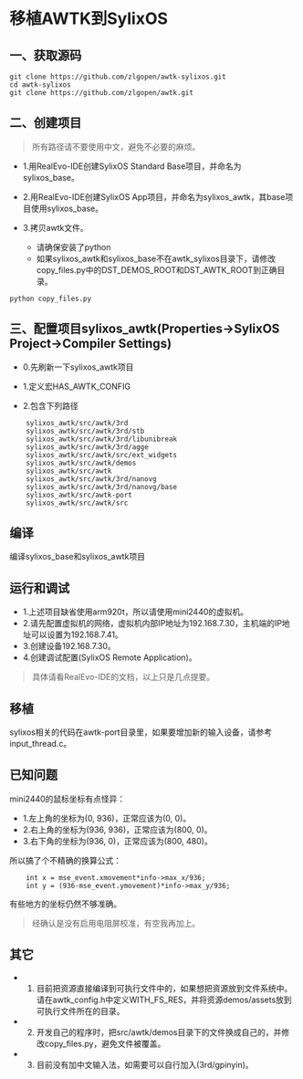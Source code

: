 # 移植AWTK到SylixOS


## 一、获取源码

```
git clone https://github.com/zlgopen/awtk-sylixos.git
cd awtk-sylixos
git clone https://github.com/zlgopen/awtk.git

```

## 二、创建项目

> 所有路径请不要使用中文，避免不必要的麻烦。

* 1.用RealEvo-IDE创建SylixOS Standard Base项目，并命名为sylixos\_base。

* 2.用RealEvo-IDE创建SylixOS App项目，并命名为sylixos\_awtk，其base项目使用sylixos\_base。

* 3.拷贝awtk文件。
   * 请确保安装了python
   * 如果sylixos_awtk和sylixos_base不在awtk_sylixos目录下，请修改copy_files.py中的DST\_DEMOS\_ROOT和DST\_AWTK\_ROOT到正确目录。

```
python copy_files.py
```

## 三、配置项目sylixos_awtk(Properties->SylixOS Project->Compiler Settings)

* 0.先刷新一下sylixos_awtk项目

* 1.定义宏HAS\_AWTK\_CONFIG

* 2.包含下列路径
```
	sylixos_awtk/src/awtk/3rd
	sylixos_awtk/src/awtk/3rd/stb
	sylixos_awtk/src/awtk/3rd/libunibreak
	sylixos_awtk/src/awtk/3rd/agge
	sylixos_awtk/src/awtk/src/ext_widgets
	sylixos_awtk/src/awtk/demos
	sylixos_awtk/src/awtk
	sylixos_awtk/src/awtk/3rd/nanovg
	sylixos_awtk/src/awtk/3rd/nanovg/base
	sylixos_awtk/src/awtk-port
	sylixos_awtk/src/awtk/src
```

## 编译

编译sylixos_base和sylixos_awtk项目

## 运行和调试

* 1.上述项目缺省使用arm920t，所以请使用mini2440的虚拟机。
* 2.请先配置虚拟机的网络，虚拟机内部IP地址为192.168.7.30，主机端的IP地址可以设置为192.168.7.41。
* 3.创建设备192.168.7.30。
* 4.创建调试配置(SylixOS Remote Application)。

> 具体请看RealEvo-IDE的文档，以上只是几点提要。

## 移植

sylixos相关的代码在awtk-port目录里，如果要增加新的输入设备，请参考input\_thread.c。

## 已知问题

mini2440的鼠标坐标有点怪异：

* 1.左上角的坐标为(0, 936)，正常应该为(0, 0)。
* 2.右上角的坐标为(936, 936)，正常应该为(800, 0)。
* 3.右下角的坐标为(936, 0)，正常应该为(800, 480)。

所以搞了个不精确的换算公式：
```
    int x = mse_event.xmovement*info->max_x/936;
    int y = (936-mse_event.ymovement)*info->max_y/936;
```

有些地方的坐标仍然不够准确。

> 经确认是没有启用电阻屏校准，有空我再加上。

## 其它

* 1. 目前把资源直接编译到可执行文件中的，如果想把资源放到文件系统中。请在awtk_config.h中定义WITH\_FS\_RES，并将资源demos/assets放到可执行文件所在的目录。
* 2. 开发自己的程序时，把src/awtk/demos目录下的文件换成自己的，并修改copy\_files.py，避免文件被覆盖。
* 3. 目前没有加中文输入法，如需要可以自行加入(3rd/gpinyin)。









   
   
